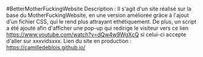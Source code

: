 #BetterMotherFuckingWebsite
Description : Il s'agit d'un site réalisé sur la base du MotherFuckingWebsite, en une version améliorée grâce à l'ajout d'un fichier CSS, qui le rend plus attrayant ethétiquement. De plus, un script a été ajouté afin d'afficher une pop-up qui redirige le visiteur vers ce lien https://www.youtube.com/watch?v=dQw4w9WgXcQ si celui-ci accepte d'aller sur xxxvidsxxx.
Lien du site en production : https://camilledeblois.github.io/
